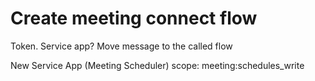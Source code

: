 # Create meeting connect flow

Token. Service app?
Move message to the called flow

New Service App (Meeting Scheduler)
  scope: meeting:schedules_write
